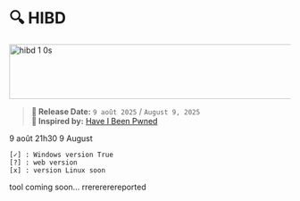 # 🔍 HIBD 
<img width="704" height="98" alt="hibd 1 0s" src="https://github.com/user-attachments/assets/c7ac6c11-db97-435e-b44e-db483297e044" />

> **📅 Release Date:** `9 août 2025` / `August 9, 2025`  
> **🧠 Inspired by:** [Have I Been Pwned](https://haveibeenpwned.com)

9 août 21h30
9 August 

```
[✓] : Windows version True
[?] : web version
[x] : version Linux soon
```

tool coming soon... rrerererereported 
